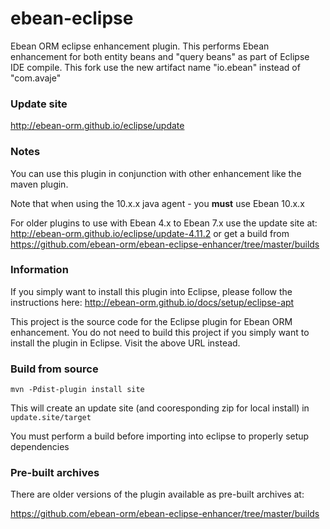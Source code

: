 ebean-eclipse
======================

Ebean ORM eclipse enhancement plugin.  This performs Ebean enhancement for both entity beans and "query beans" as part of Eclipse IDE compile.
This fork use the new artifact name "io.ebean" instead of "com.avaje" 

### Update site

http://ebean-orm.github.io/eclipse/update

### Notes

You can use this plugin in conjunction with other enhancement like the maven plugin.

Note that when using the 10.x.x java agent - you **must** use Ebean 10.x.x

For older plugins to use with Ebean 4.x to Ebean 7.x use the update site at: http://ebean-orm.github.io/eclipse/update-4.11.2 or get a build from https://github.com/ebean-orm/ebean-eclipse-enhancer/tree/master/builds 


### Information

If you simply want to install this plugin into Eclipse, please follow the instructions here: http://ebean-orm.github.io/docs/setup/eclipse-apt

This project is the source code for the Eclipse plugin for Ebean ORM enhancement. You do not need to build this project if you simply want to install the plugin in Eclipse. Visit the above URL instead.

### Build from source

`mvn -Pdist-plugin install site`

This will create an update site (and cooresponding zip for local install) in `update.site/target`

You must perform a build before importing into eclipse to properly setup dependencies

### Pre-built archives

There are older versions of the plugin available as pre-built archives at:

https://github.com/ebean-orm/ebean-eclipse-enhancer/tree/master/builds 
